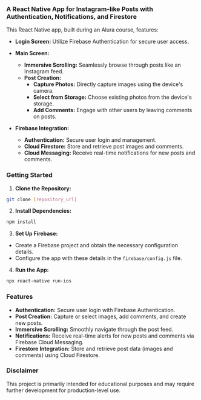 ### A React Native App for Instagram-like Posts with Authentication, Notifications, and Firestore

This React Native app, built during an Alura course, features:

* **Login Screen:** Utilize Firebase Authentication for secure user access.

* **Main Screen:**
    * **Immersive Scrolling:** Seamlessly browse through posts like an Instagram feed.
    * **Post Creation:**
        * **Capture Photos:** Directly capture images using the device's camera.
        * **Select from Storage:** Choose existing photos from the device's storage.
        * **Add Comments:** Engage with other users by leaving comments on posts.

* **Firebase Integration:**
    * **Authentication:** Secure user login and management.
    * **Cloud Firestore:** Store and retrieve post images and comments.
    * **Cloud Messaging:** Receive real-time notifications for new posts and comments.

### Getting Started

1. **Clone the Repository:**

```bash
git clone [repository_url]
```

2. **Install Dependencies:**

```bash
npm install
```

3. **Set Up Firebase:**

* Create a Firebase project and obtain the necessary configuration details.
* Configure the app with these details in the `firebase/config.js` file.

4. **Run the App:**

```bash
npx react-native run-ios
```

### Features

* **Authentication:** Secure user login with Firebase Authentication.
* **Post Creation:** Capture or select images, add comments, and create new posts.
* **Immersive Scrolling:** Smoothly navigate through the post feed.
* **Notifications:** Receive real-time alerts for new posts and comments via Firebase Cloud Messaging.
* **Firestore Integration:** Store and retrieve post data (images and comments) using Cloud Firestore.

### Disclaimer

This project is primarily intended for educational purposes and may require further development for production-level use.
